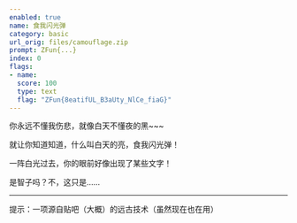 ```yaml
---
enabled: true
name: 食我闪光弹
category: basic
url_orig: files/camouflage.zip
prompt: ZFun{...}
index: 0
flags:
- name: 
  score: 100
  type: text
  flag: "ZFun{8eatifUL_B3aUty_NlCe_fiaG}"
---
```


你永远不懂我伤悲，就像白天不懂夜的黑~~~

就让你知道知道，什么叫白天的亮，食我闪光弹！

一阵白光过去，你的眼前好像出现了某些文字！

是智子吗？不，这只是……

---

提示：一项源自贴吧（大概）的远古技术（虽然现在也在用）
